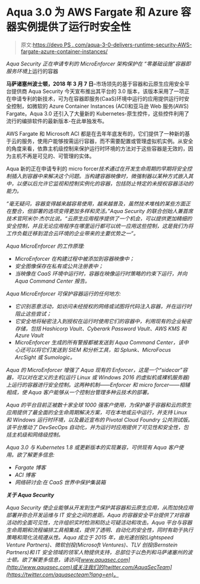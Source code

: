 # Aqua 3.0 为 AWS Fargate 和 Azure 容器实例提供了运行时安全性

> 原文:[https://devo PS . com/aqua-3-0-delivers-runtime-security-AWS-fargate-azure-container-instances/](https://devops.com/aqua-3-0-delivers-runtime-security-aws-fargate-azure-container-instances/)

*Aqua Security 正在申请专利的 MicroEnforcer 架构保护在
“零基础设施”容器即服务环境*上运行的容器

**马萨诸塞州波士顿，2018 年 3 月 7 日**–市场领先的基于容器和云原生应用安全平台提供商 Aqua Security 今天宣布推出其平台的 3.0 版本，该版本采用了一项正在申请专利的新技术，可为在容器即服务(CaaS)环境中运行的应用提供运行时安全控制，如微软的 Azure Container Instances (ACI)和亚马逊 Web 服务(AWS) Fargate。Aqua 3.0 还引入了大量新的 Kubernetes-原生控件，这些控件利用了流行的编排软件的最新版本-在此单独发布。

AWS Fargate 和 Microsoft ACI 都是在去年年底发布的，它们提供了一种新的基于云的服务，使用户能够按需运行容器，而不需要配置或管理虚拟机实例。从安全的角度来看，依靠主机级控制来保护运行时环境的方法对于这些容器是无效的，因为主机不再是可见的、可管理的实体。

Aqua 新的正在申请专利的 micro forcer*技术通过在开发生命周期的早期将安全控制插入到容器中来解决这个问题。当构建容器映像时，微强制器以某种方式嵌入其中，以便以后允许它监视和控制实例化的容器，包括防止特定的未授权容器活动的能力。*

*“毫无疑问，容器变得越来越容易使用，越来越普及，虽然技术堆栈的某些方面正在整合，但部署的选项变得更加多样和灵活。”Aqua Security 的联合创始人兼首席技术官阿米尔·杰尔比说。“云原生应用程序提供了一个机会，可以提供更加精细的安全控制，并且无论应用程序在哪里运行都可以统一应用这些控制，这是我们为将工作负载迁移到混合云环境的企业带来的主要优势之一”。*

*Aqua MicroEnforcer 的工作原理:*

*   *MicroEnforcer 在构建过程中被添加到容器映像中；*
*   *安全图像保存在私有或公共注册表中；*
*   *当映像在 CaaS 环境中运行时，容器在映像运行时策略的约束下运行，并向 Aqua Command Center 报告。*

*Aqua MicroEnforcer 可保护容器运行的任何地方:*

*   *它识别恶意活动，如访问未经授权的网络或试图将代码注入容器，并在运行时阻止这些尝试；*
*   *它安全地将秘密注入到授权在运行时使用它们的容器中，利用现有的企业秘密存储，包括 Hashicorp Vault、Cyberark Password Vault、AWS KMS 和 Azure Vault*
*   *MicroEnforcer 生成的所有警报都被发送到 Aqua Command Center，该中心还可以将它们发送到 SIEM 和分析工具，如 Splunk、MicroFocus ArcSight 或 Sumologic。*

*Aqua 的 MicroEnforcer 增强了 Aqua 现有的 Enforcer，这是一个“sidecar”容器，可以对在定义的主机(运行 Linux 或 Windows 2016 的虚拟机或裸机服务器)上运行的容器进行安全控制。这两种机制——Enforcer 和 micro forcer——相辅相成，使 Aqua 客户能够从一个控制台管理多种云技术的部署。*

*Aqua 的平台目前正被数十家全球 1000 强客户使用，为保护基于容器和云的原生应用提供了最全面的全生命周期解决方案，可在本地或云中运行，并支持 Linux 和 Windows 运行时环境，以及最近宣布的 Pivotal Cloud Foundry 公共测试版。该平台推动了 DevSecOps 自动化，并为运行时应用提供了可见性和安全性，包括主机级和网络级控制。*

*Aqua 3.0 与 Kubernetes 1.8 或更新版本的实现兼容，可供现有 Aqua 客户使用。欲了解更多信息:*

*   *Fargate 博客*
*   *ACI 博客*
*   *网络研讨会:在 CaaS 世界中保护集装箱*

***关于 Aqua Security***

*Aqua Security 使企业能够从开发到生产保护其容器和云原生应用，从而加快应用部署并弥合开发运维与 IT 安全之间的差距。Aqua 的容器安全平台提供了对容器活动的全面可见性，允许组织实时检测和防止可疑活动和攻击。Aqua 平台与容器生命周期和流程编排工具相集成，提供了透明、自动化的安全性，同时有助于执行策略和简化法规遵从性。Aqua 成立于 2015 年，由光速创投(Lightspeed Venture Partners)、微软创投(Microsoft Ventures)、TLV 创投(Bernstein Partners)和 IT 安全领域的领军人物提供支持，总部位于以色列和马萨诸塞州的波士顿。欲了解更多信息，请访问[www.aquasec.com](http://www.aquasec.com)或关注我们的[twitter.com/AquaSecTeam](https://twitter.com/aquasecteam?lang=en)。*